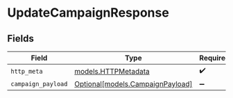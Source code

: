 # UpdateCampaignResponse


## Fields

| Field                                                            | Type                                                             | Required                                                         | Description                                                      |
| ---------------------------------------------------------------- | ---------------------------------------------------------------- | ---------------------------------------------------------------- | ---------------------------------------------------------------- |
| `http_meta`                                                      | [models.HTTPMetadata](../models/httpmetadata.md)                 | :heavy_check_mark:                                               | N/A                                                              |
| `campaign_payload`                                               | [Optional[models.CampaignPayload]](../models/campaignpayload.md) | :heavy_minus_sign:                                               | OK                                                               |